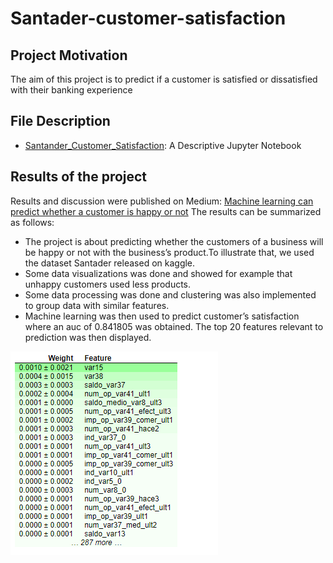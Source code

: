 # Santader-customer-satisfaction

## Project Motivation

The aim of this project is  to predict if a customer is satisfied or dissatisfied with their banking experience

## File Description

- [Santander_Customer_Satisfaction](https://github.com/ericboss/Santader-customer-satisfaction/blob/master/Santander_Customer_Satisfaction.ipynb): A Descriptive Jupyter Notebook
## Results of the project

Results and discussion were published on Medium: [Machine learning can predict whether a customer is happy or not](https://medium.com/@ericnguifo/machine-learning-can-predict-whether-a-customer-is-happy-or-not-7037f8761b6d)
The results can be summarized as follows:
- The project is about predicting whether the customers of a business will be happy or not with the business’s product.To illustrate that, we used the dataset Santader released on kaggle.
- Some data visualizations was done and showed for example that unhappy customers used less products.
- Some data processing was done and clustering was also implemented to group data with similar features.
- Machine learning was then used to predict customer’s satisfaction where an auc of 0.841805 was obtained.
The top 20 features relevant to prediction was then displayed.

![alt text](https://github.com/ericboss/Santader-customer-satisfaction/blob/master/Screenshot%20(760).png)

